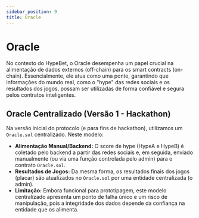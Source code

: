 ```yaml
---
sidebar_position: 9
title: Oracle
---
```


# Oracle


No contexto do HypeBet, o Oracle desempenha um papel crucial na alimentação de dados externos (off-chain) para os smart contracts (on-chain). Essencialmente, ele atua como uma ponte, garantindo que informações do mundo real, como o "hype" das redes sociais e os resultados dos jogos, possam ser utilizadas de forma confiável e segura pelos contratos inteligentes.

## Oracle Centralizado (Versão 1 - Hackathon)

Na versão inicial do protocolo (e para fins de hackathon), utilizamos um `Oracle.sol` centralizado. Neste modelo:

*   **Alimentação Manual/Backend:** O score de hype (HypeA e HypeB) é coletado pelo backend a partir das redes sociais e, em seguida, enviado manualmente (ou via uma função controlada pelo admin) para o contrato `Oracle.sol`.
*   **Resultados de Jogos:** Da mesma forma, os resultados finais dos jogos (placar) são atualizados no `Oracle.sol` por uma entidade centralizada (o admin).
*   **Limitação:** Embora funcional para prototipagem, este modelo centralizado apresenta um ponto de falha único e um risco de manipulação, pois a integridade dos dados depende da confiança na entidade que os alimenta.
